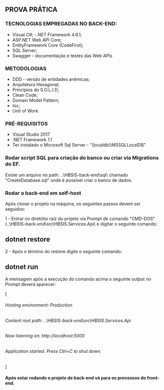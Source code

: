 ## PROVA PRÁTICA 

### TECNOLOGIAS EMPREGADAS NO BACK-END:
- Visual C#;
-.NET Framework 4.6.1;
- ASP.NET Web API Core;
- EntityFramework Core (CodeFirst);
- SQL Server;
- Swagger - documentação e testes das Web APIs

### METODOLOGIAS
- DDD - versão de entidades anêmicas;
- Arquitetura Hexagonal;
- Princípios do S.O.L.I.D;
- Clean Code;
- Domain Model Pattern;
- Ioc;
- Unit of Work.

### PRÉ-REQUISITOS
- Visual Studio 2017
- .NET Framework 1.1
- Ter instalado o Microsoft Sql Server - "(localdb)\MSSQLLocalDB"

### Rodar script SQL para criação do banco ou criar via Migrations do EF.
Existe um arquivo no path: ..\HBSIS-back-end\sql\ chamado "CreateDatabase.sql" onde é possível criar o banco de dados.

### Rodar o back-end em self-host

Após clonar o projeto na máquina, os seguintes passos devem ser seguidos:

1 - Entrar no diretótio raiz do projeto via Prompt de comando "CMD-DOS" (..\HBSIS-back-end\src\HBSIS.Services.Api) e digitar o seguinte comando:

## dotnet restore

2 - Após o término do restore digite o seguinte comando:

## dotnet run

A mensagem após a execução do comando acima o seguinte output no Prompt deverá aparecer: 

[
###### Hosting environment: Production
###### Content root path: ..\HBSIS-back-end\src\HBSIS.Services.Api
###### Now listening on: http://localhost:5000
###### Application started. Press Ctrl+C to shut down.
]

#### Após estar rodando o projeto de back-end vá para os processos do front-end.
